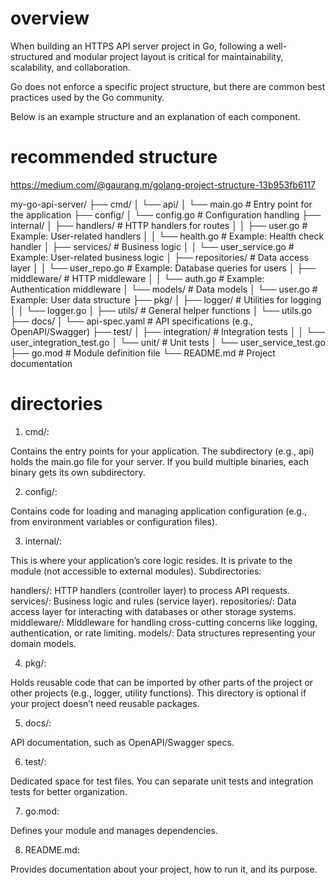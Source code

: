 # overview

When building an HTTPS API server project in Go, following a well-structured and modular project layout is critical for maintainability, scalability, and collaboration. 

Go does not enforce a specific project structure, but there are common best practices used by the Go community. 

Below is an example structure and an explanation of each component.


# recommended structure 
https://medium.com/@gaurang.m/golang-project-structure-13b953fb6117

my-go-api-server/
├── cmd/
│   └── api/
│       └── main.go          # Entry point for the application
├── config/
│   └── config.go            # Configuration handling
├── internal/
│   ├── handlers/            # HTTP handlers for routes
│   │   ├── user.go          # Example: User-related handlers
│   │   └── health.go        # Example: Health check handler
│   ├── services/            # Business logic
│   │   └── user_service.go  # Example: User-related business logic
│   ├── repositories/        # Data access layer
│   │   └── user_repo.go     # Example: Database queries for users
│   ├── middleware/          # HTTP middleware
│   │   └── auth.go          # Example: Authentication middleware
│   └── models/              # Data models
│       └── user.go          # Example: User data structure
├── pkg/
│   ├── logger/              # Utilities for logging
│   │   └── logger.go
│   ├── utils/               # General helper functions
│       └── utils.go
├── docs/
│   └── api-spec.yaml        # API specifications (e.g., OpenAPI/Swagger)
├── test/
│   ├── integration/         # Integration tests
│   │   └── user_integration_test.go
│   └── unit/                # Unit tests
│       └── user_service_test.go
├── go.mod                   # Module definition file
└── README.md                # Project documentation

# directories

1. cmd/:

Contains the entry points for your application.
The subdirectory (e.g., api) holds the main.go file for your server. If you build multiple binaries, each binary gets its own subdirectory.

2. config/:

Contains code for loading and managing application configuration (e.g., from environment variables or configuration files).

3. internal/:

This is where your application’s core logic resides. It is private to the module (not accessible to external modules).
Subdirectories:

handlers/: HTTP handlers (controller layer) to process API requests.
services/: Business logic and rules (service layer).
repositories/: Data access layer for interacting with databases or other storage systems.
middleware/: Middleware for handling cross-cutting concerns like logging, authentication, or rate limiting.
models/: Data structures representing your domain models.

4. pkg/:

Holds reusable code that can be imported by other parts of the project or other projects (e.g., logger, utility functions).
This directory is optional if your project doesn’t need reusable packages.

5. docs/:

API documentation, such as OpenAPI/Swagger specs.

6. test/:

Dedicated space for test files.
You can separate unit tests and integration tests for better organization.

7. go.mod:

Defines your module and manages dependencies.

8. README.md:

Provides documentation about your project, how to run it, and its purpose.